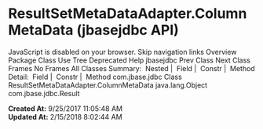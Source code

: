 # ResultSetMetaDataAdapter.ColumnMetaData (jbasejdbc   API)

JavaScript is disabled on your browser. Skip navigation links Overview Package Class Use Tree Deprecated Help jbasejdbc Prev Class Next Class Frames No Frames All Classes Summary:  Nested |  Field |  Constr |  Method Detail:  Field |  Constr |  Method com.jbase.jdbc Class ResultSetMetaDataAdapter.ColumnMetaData java.lang.Object com.jbase.jdbc.Result  

**Created At:** 9/25/2017 11:05:48 AM  
**Updated At:** 2/15/2018 8:02:44 AM  

